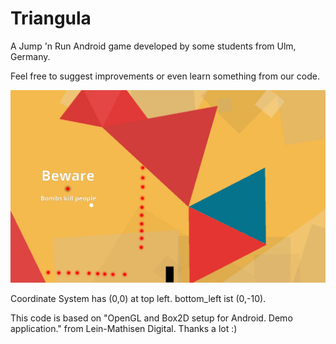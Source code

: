 Triangula
=========

A Jump 'n Run Android game developed by some students from Ulm, Germany.

Feel free to suggest improvements or even learn something from our code.

![screenshot](screen-2014-09-30.jpg)

Coordinate System has (0,0) at top left. bottom_left ist (0,-10).


This code is based on "OpenGL and Box2D setup for Android. Demo application." from Lein-Mathisen Digital. Thanks a lot :)